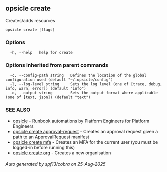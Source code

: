 ## opsicle create

Creates/adds resources

```
opsicle create [flags]
```

### Options

```
  -h, --help   help for create
```

### Options inherited from parent commands

```
  -c, --config-path string   Defines the location of the global configuration used (default "~/.opsicle/config")
  -l, --log-level string     Sets the log level (one of [trace, debug, info, warn, error]) (default "info")
  -o, --output string        Sets the output format where applicable (one of [text, json]) (default "text")
```

### SEE ALSO

* [opsicle](cli/opsicle.md)	 - Runbook automations by Platform Engineers for Platform Engineers
* [opsicle create approval-request](cli/opsicle_create_approval-request.md)	 - Creates an approval request given a path to an ApprovalRequest manifest
* [opsicle create mfa](cli/opsicle_create_mfa.md)	 - Creates an MFA for the current user (you must be logged-in before running this)
* [opsicle create org](cli/opsicle_create_org.md)	 - Creates a new organisation

###### Auto generated by spf13/cobra on 25-Aug-2025
